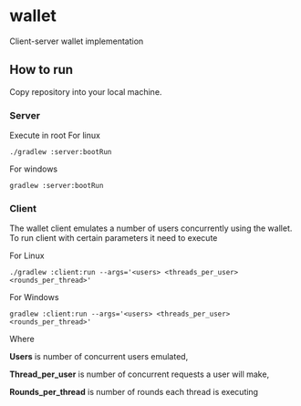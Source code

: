 # wallet
Client-server wallet implementation

## How to run
Copy repository into your local machine.

### Server
Execute in root
For linux 
```
./gradlew :server:bootRun 
```

For windows
```
gradlew :server:bootRun
```

### Client
The wallet client emulates a number of users concurrently using the wallet. 
To run client with certain parameters it need to execute

For Linux
```
./gradlew :client:run --args='<users> <threads_per_user> <rounds_per_thread>'
```
For Windows
```
gradlew :client:run --args='<users> <threads_per_user> <rounds_per_thread>'
```
Where

**Users** is number of concurrent users emulated,

**Thread_per_user** is number of concurrent requests a user will make,

**Rounds_per_thread** is number of rounds each thread is executing